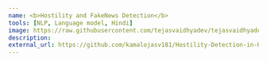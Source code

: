 ```yaml
---
name: <b>Hostility and FakeNews Detection</b>
tools: [NLP, Language model, Hindi]
image: https://raw.githubusercontent.com/tejasvaidhyadev/tejasvaidhyadev.github.io/master/_images/fakenews.png
description: 
external_url: https://github.com/kamalojasv181/Hostility-Detection-in-Hindi-Posts
---
```

